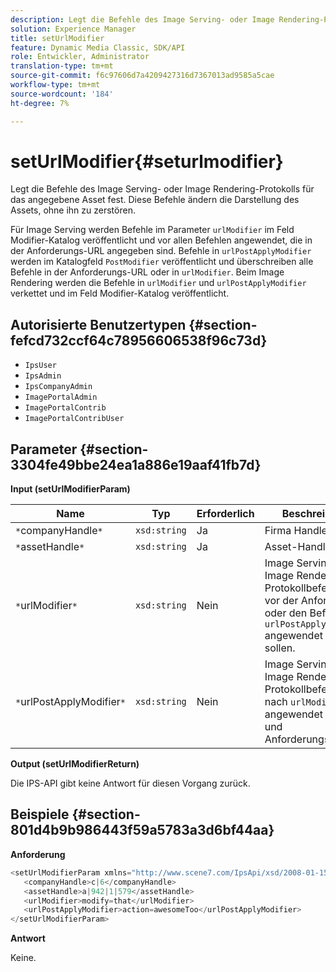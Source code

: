 ```yaml
---
description: Legt die Befehle des Image Serving- oder Image Rendering-Protokolls für das angegebene Asset fest. Diese Befehle ändern die Darstellung des Assets, ohne ihn zu zerstören.
solution: Experience Manager
title: setUrlModifier
feature: Dynamic Media Classic, SDK/API
role: Entwickler, Administrator
translation-type: tm+mt
source-git-commit: f6c97606d7a4209427316d7367013ad9585a5cae
workflow-type: tm+mt
source-wordcount: '184'
ht-degree: 7%

---
```



# setUrlModifier{#seturlmodifier}

Legt die Befehle des Image Serving- oder Image Rendering-Protokolls für das angegebene Asset fest. Diese Befehle ändern die Darstellung des Assets, ohne ihn zu zerstören.

Für Image Serving werden Befehle im Parameter `urlModifier` im Feld Modifier-Katalog veröffentlicht und vor allen Befehlen angewendet, die in der Anforderungs-URL angegeben sind. Befehle in `urlPostApplyModifier` werden im Katalogfeld `PostModifier` veröffentlicht und überschreiben alle Befehle in der Anforderungs-URL oder in `urlModifier`. Beim Image Rendering werden die Befehle in `urlModifier` und `urlPostApplyModifier` verkettet und im Feld Modifier-Katalog veröffentlicht.

## Autorisierte Benutzertypen {#section-fefcd732ccf64c78956606538f96c73d}

* `IpsUser`
* `IpsAdmin`
* `IpsCompanyAdmin`
* `ImagePortalAdmin`
* `ImagePortalContrib`
* `ImagePortalContribUser`

## Parameter {#section-3304fe49bbe24ea1a886e19aaf41fb7d}

**Input (setUrlModifierParam)**

| Name | Typ | Erforderlich | Beschreibung |
|---|---|---|---|
| `*`companyHandle`*` | `xsd:string` | Ja | Firma Handle. |
| `*`assetHandle`*` | `xsd:string` | Ja | Asset-Handle. |
| `*`urlModifier`*` | `xsd:string` | Nein | Image Serving- oder Image Rendering-Protokollbefehle, die vor der Anforderung oder den Befehlen `urlPostApplyModifier` angewendet werden sollen. |
| `*`urlPostApplyModifier`*` | `xsd:string` | Nein | Image Serving- oder Image Rendering-Protokollbefehle, die nach `urlModifier` angewendet werden, und Anforderungsbefehle. |

**Output (setUrlModifierReturn)**

Die IPS-API gibt keine Antwort für diesen Vorgang zurück.

## Beispiele {#section-801d4b9b986443f59a5783a3d6bf44aa}

**Anforderung**

```java
<setUrlModifierParam xmlns="http://www.scene7.com/IpsApi/xsd/2008-01-15">
   <companyHandle>c|6</companyHandle>
   <assetHandle>a|942|1|579</assetHandle>
   <urlModifier>modify=that</urlModifier>
   <urlPostApplyModifier>action=awesomeToo</urlPostApplyModifier>
</setUrlModifierParam>
```

**Antwort**

Keine.
